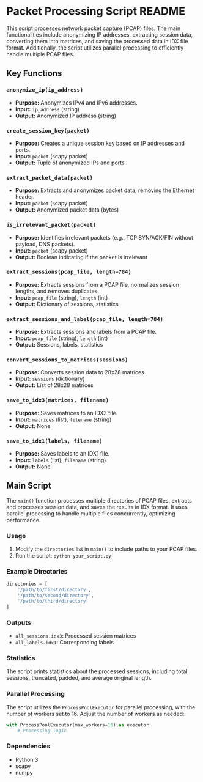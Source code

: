 # Packet Processing Script README

This script processes network packet capture (PCAP) files. The main functionalities include anonymizing IP addresses, extracting session data, converting them into matrices, and saving the processed data in IDX file format. Additionally, the script utilizes parallel processing to efficiently handle multiple PCAP files.

## Key Functions

### `anonymize_ip(ip_address)`
- **Purpose:** Anonymizes IPv4 and IPv6 addresses.
- **Input:** `ip_address` (string)
- **Output:** Anonymized IP address (string)

### `create_session_key(packet)`
- **Purpose:** Creates a unique session key based on IP addresses and ports.
- **Input:** `packet` (scapy packet)
- **Output:** Tuple of anonymized IPs and ports

### `extract_packet_data(packet)`
- **Purpose:** Extracts and anonymizes packet data, removing the Ethernet header.
- **Input:** `packet` (scapy packet)
- **Output:** Anonymized packet data (bytes)

### `is_irrelevant_packet(packet)`
- **Purpose:** Identifies irrelevant packets (e.g., TCP SYN/ACK/FIN without payload, DNS packets).
- **Input:** `packet` (scapy packet)
- **Output:** Boolean indicating if the packet is irrelevant

### `extract_sessions(pcap_file, length=784)`
- **Purpose:** Extracts sessions from a PCAP file, normalizes session lengths, and removes duplicates.
- **Input:** `pcap_file` (string), `length` (int)
- **Output:** Dictionary of sessions, statistics

### `extract_sessions_and_label(pcap_file, length=784)`
- **Purpose:** Extracts sessions and labels from a PCAP file.
- **Input:** `pcap_file` (string), `length` (int)
- **Output:** Sessions, labels, statistics

### `convert_sessions_to_matrices(sessions)`
- **Purpose:** Converts session data to 28x28 matrices.
- **Input:** `sessions` (dictionary)
- **Output:** List of 28x28 matrices

### `save_to_idx3(matrices, filename)`
- **Purpose:** Saves matrices to an IDX3 file.
- **Input:** `matrices` (list), `filename` (string)
- **Output:** None

### `save_to_idx1(labels, filename)`
- **Purpose:** Saves labels to an IDX1 file.
- **Input:** `labels` (list), `filename` (string)
- **Output:** None

## Main Script

The `main()` function processes multiple directories of PCAP files, extracts and processes session data, and saves the results in IDX format. It uses parallel processing to handle multiple files concurrently, optimizing performance.

### Usage
1. Modify the `directories` list in `main()` to include paths to your PCAP files.
2. Run the script: `python your_script.py`

### Example Directories
```python
directories = [
    '/path/to/first/directory',
    '/path/to/second/directory',
    '/path/to/third/directory'
]
```
### Outputs
- `all_sessions.idx3`: Processed session matrices
- `all_labels.idx1`: Corresponding labels

### Statistics
The script prints statistics about the processed sessions, including total sessions, truncated, padded, and average original length.

### Parallel Processing
The script utilizes the `ProcessPoolExecutor` for parallel processing, with the number of workers set to 16. Adjust the number of workers as needed:
```python
with ProcessPoolExecutor(max_workers=16) as executor:
    # Processing logic
```
### Dependencies
- Python 3
- scapy
- numpy

